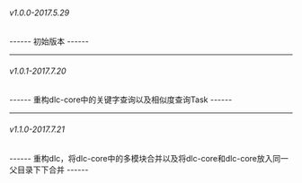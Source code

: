 ###### v1.0.0-2017.5.29
------ 初始版本 ------

------
###### v1.0.1-2017.7.20
------ 重构dlc-core中的关键字查询以及相似度查询Task ------

------
###### v1.1.0-2017.7.21
------ 重构dlc，将dlc-core中的多模块合并以及将dlc-core和dlc-core放入同一父目录下下合并 ------
